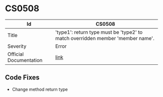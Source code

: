 # CS0508

| Id                     | CS0508                                                                          |
| ---------------------- | ------------------------------------------------------------------------------- |
| Title                  | 'type1': return type must be 'type2' to match overridden member 'member name'\. |
| Severity               | Error                                                                           |
| Official Documentation | [link](http://docs.microsoft.com/en-us/dotnet/csharp/misc/cs0508)               |

## Code Fixes

* Change method return type

